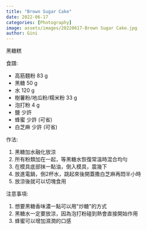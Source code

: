 ```yaml
---
title: "Brown Sugar Cake"
date: 2022-06-17
categories: [Photography]
image: assets/images/20220617-Brown Sugar Cake.jpg
author: Gini
---
```

黑糖糕

食譜: 
- 高筋麵粉 83 g
- 黑糖 50 g
- 水 120 g
- 樹薯粉/地瓜粉/糯米粉 33 g
- 泡打粉 4 g
- 鹽 少許
- 蜂蜜 少許 (可省)
- 白芝麻 少許 (可省)

作法:
1. 黑糖加水融化放涼
2. 所有粉類加在一起，等黑糖水恢復常溫時混合均勻
3. 在模具底部抹一點油，倒入模具，震幾下
4. 放進電鍋，倒2杯水，跳起來後開蓋撒白芝麻再悶半小時
5. 放涼後就可以切塊食用

注意事項:
1. 想要黑糖香味濃一點可以用"炒糖"的方式
2. 黑糖水一定要放涼，因為泡打粉碰到熱會直接開始作用
3. 蜂蜜可以增加濕潤的口感
